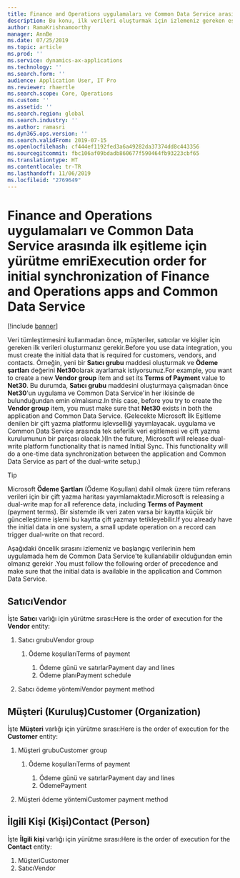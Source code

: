 ```yaml
---
title: Finance and Operations uygulamaları ve Common Data Service arasında ilk eşitleme için yürütme emri
description: Bu konu, ilk verileri oluşturmak için izlemeniz gereken eşitleme sırasını belirtir.
author: RamaKrishnamoorthy
manager: AnnBe
ms.date: 07/25/2019
ms.topic: article
ms.prod: ''
ms.service: dynamics-ax-applications
ms.technology: ''
ms.search.form: ''
audience: Application User, IT Pro
ms.reviewer: rhaertle
ms.search.scope: Core, Operations
ms.custom: ''
ms.assetid: ''
ms.search.region: global
ms.search.industry: ''
ms.author: ramasri
ms.dyn365.ops.version: ''
ms.search.validFrom: 2019-07-15
ms.openlocfilehash: cf444ef1192fed3a6a49282da37374dd8c443356
ms.sourcegitcommit: fbc106af09bdadb860677f590464fb93223cbf65
ms.translationtype: HT
ms.contentlocale: tr-TR
ms.lasthandoff: 11/06/2019
ms.locfileid: "2769649"
---
```

# <a name="execution-order-for-initial-synchronization-of-finance-and-operations-apps-and-common-data-service"></a><span data-ttu-id="17cd5-103">Finance and Operations uygulamaları ve Common Data Service arasında ilk eşitleme için yürütme emri</span><span class="sxs-lookup"><span data-stu-id="17cd5-103">Execution order for initial synchronization of Finance and Operations apps and Common Data Service</span></span>

[!include [banner](../includes/banner.md)]

<span data-ttu-id="17cd5-104">Veri tümleştirmesini kullanmadan önce, müşteriler, satıcılar ve kişiler için gereken ilk verileri oluşturmanız gerekir.</span><span class="sxs-lookup"><span data-stu-id="17cd5-104">Before you use data integration, you must create the initial data that is required for customers, vendors, and contacts.</span></span> <span data-ttu-id="17cd5-105">Örneğin, yeni bir **Satıcı grubu** maddesi oluşturmak ve **Ödeme şartları** değerini **Net30**olarak ayarlamak istiyorsunuz.</span><span class="sxs-lookup"><span data-stu-id="17cd5-105">For example, you want to create a new **Vendor group** item and set its **Terms of Payment** value to **Net30**.</span></span> <span data-ttu-id="17cd5-106">Bu durumda, **Satıcı grubu** maddesini oluşturmaya çalışmadan önce **Net30**'un uygulama ve Common Data Service'in her ikisinde de bulunduğundan emin olmalısınız.</span><span class="sxs-lookup"><span data-stu-id="17cd5-106">In this case, before you try to create the **Vendor group** item, you must make sure that **Net30** exists in both the application and Common Data Service.</span></span> <span data-ttu-id="17cd5-107">(Gelecekte Microsoft İlk Eşitleme denilen bir çift yazma platformu işlevselliği yayımlayacak. uygulama ve Common Data Service arasında tek seferlik veri eşitlemesi ve çift yazma kurulumunun bir parçası olacak.)</span><span class="sxs-lookup"><span data-stu-id="17cd5-107">(In the future, Microsoft will release dual-write platform functionality that is named Initial Sync. This functionality will do a one-time data synchronization between the application and Common Data Service as part of the dual-write setup.)</span></span>

> [!TIP]
> <span data-ttu-id="17cd5-108">Microsoft **Ödeme Şartları** (Ödeme Koşulları) dahil olmak üzere tüm referans verileri için bir çift yazma haritası yayımlamaktadır.</span><span class="sxs-lookup"><span data-stu-id="17cd5-108">Microsoft is releasing a dual-write map for all reference data, including **Terms of Payment** (payment terms).</span></span> <span data-ttu-id="17cd5-109">Bir sistemde ilk veri zaten varsa bir kayıtta küçük bir güncelleştirme işlemi bu kayıtta çift yazmayı tetikleyebilir.</span><span class="sxs-lookup"><span data-stu-id="17cd5-109">If you already have the initial data in one system, a small update operation on a record can trigger dual-write on that record.</span></span>

<span data-ttu-id="17cd5-110">Aşağıdaki öncelik sırasını izlemeniz ve başlangıç verilerinin hem uygulamada hem de Common Data Service'te kullanılabilir olduğundan emin olmanız gerekir .</span><span class="sxs-lookup"><span data-stu-id="17cd5-110">You must follow the following order of precedence and make sure that the initial data is available in the application and Common Data Service.</span></span>

## <a name="vendor"></a><span data-ttu-id="17cd5-111">Satıcı</span><span class="sxs-lookup"><span data-stu-id="17cd5-111">Vendor</span></span>

<span data-ttu-id="17cd5-112">İşte **Satıcı** varlığı için yürütme sırası:</span><span class="sxs-lookup"><span data-stu-id="17cd5-112">Here is the order of execution for the **Vendor** entity:</span></span>

1. <span data-ttu-id="17cd5-113">Satıcı grubu</span><span class="sxs-lookup"><span data-stu-id="17cd5-113">Vendor group</span></span>

    1. <span data-ttu-id="17cd5-114">Ödeme koşulları</span><span class="sxs-lookup"><span data-stu-id="17cd5-114">Terms of payment</span></span>

        1. <span data-ttu-id="17cd5-115">Ödeme günü ve satırlar</span><span class="sxs-lookup"><span data-stu-id="17cd5-115">Payment day and lines</span></span>
        2. <span data-ttu-id="17cd5-116">Ödeme planı</span><span class="sxs-lookup"><span data-stu-id="17cd5-116">Payment schedule</span></span>

2. <span data-ttu-id="17cd5-117">Satıcı ödeme yöntemi</span><span class="sxs-lookup"><span data-stu-id="17cd5-117">Vendor payment method</span></span>

## <a name="customer-organization"></a><span data-ttu-id="17cd5-118">Müşteri (Kuruluş)</span><span class="sxs-lookup"><span data-stu-id="17cd5-118">Customer (Organization)</span></span>

<span data-ttu-id="17cd5-119">İşte **Müşteri** varlığı için yürütme sırası:</span><span class="sxs-lookup"><span data-stu-id="17cd5-119">Here is the order of execution for the **Customer** entity:</span></span>

1. <span data-ttu-id="17cd5-120">Müşteri grubu</span><span class="sxs-lookup"><span data-stu-id="17cd5-120">Customer group</span></span>

    1. <span data-ttu-id="17cd5-121">Ödeme koşulları</span><span class="sxs-lookup"><span data-stu-id="17cd5-121">Terms of payment</span></span>

        1. <span data-ttu-id="17cd5-122">Ödeme günü ve satırlar</span><span class="sxs-lookup"><span data-stu-id="17cd5-122">Payment day and lines</span></span>
        2. <span data-ttu-id="17cd5-123">Ödeme</span><span class="sxs-lookup"><span data-stu-id="17cd5-123">Payment</span></span> 

2. <span data-ttu-id="17cd5-124">Müşteri ödeme yöntemi</span><span class="sxs-lookup"><span data-stu-id="17cd5-124">Customer payment method</span></span>

## <a name="contact-person"></a><span data-ttu-id="17cd5-125">İlgili Kişi (Kişi)</span><span class="sxs-lookup"><span data-stu-id="17cd5-125">Contact (Person)</span></span>

<span data-ttu-id="17cd5-126">İşte **İlgili kişi** varlığı için yürütme sırası:</span><span class="sxs-lookup"><span data-stu-id="17cd5-126">Here is the order of execution for the **Contact** entity:</span></span>

1. <span data-ttu-id="17cd5-127">Müşteri</span><span class="sxs-lookup"><span data-stu-id="17cd5-127">Customer</span></span>
2. <span data-ttu-id="17cd5-128">Satıcı</span><span class="sxs-lookup"><span data-stu-id="17cd5-128">Vendor</span></span>
